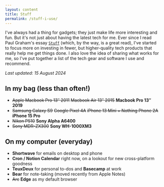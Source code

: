 ```yaml
---
layout: content
title: Stuff
permalink: /stuff-i-use/
---
```


I've always had a thing for gadgets; they just make life more interesting and fun. But it's not just about having the latest tech for me. Ever since I read Paul Graham's essay [`Stuff`](http://www.paulgraham.com/stuff.html) (which, by the way, is a great read), I've started to focus more on investing in fewer, but higher-quality tech products that really help me get things done. I also love the idea of sharing what works for me, so I've put together a list of the tech gear and software I use and recommend.

_Last updated: 15 August 2024_

## In my bag (less than often!)

-   ~~Apple Macbook Pro 13″ 2011~~ ~~Macbook Air 13″ 2015~~ **Macbook Pro 13″ 2019**
-   ~~Samsung Galaxy S9~~ ~~Google Pixel 4A~~ ~~iPhone 13 Mini + Nothing Phone 2A~~ **iPhone 15 Pro**
-   ~~Nikon P510~~ **Sony Alpha A6400**
-   ~~Sony MDR-ZX300~~ **Sony WH-1000XM3**

## On my computer (everyday)

- **Shortwave** for emails on desktop and phone
- **Cron / Notion Calendar** right now, on a lookout for new cross-platform goodness
- **TeuxDeux** for personal to-dos and **Basecamp** at work
- **Bear** for note-taking (moved recently from Apple Notes)
- ~~Arc~~ **Edge** as my default browser

